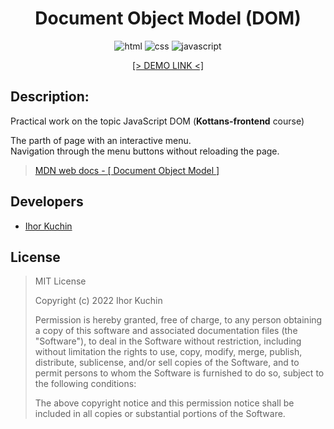 <h1 align="center">
  Document Object Model (DOM)
</h1>

<p align="center">
  <img src="https://img.shields.io/badge/-html-red" alt="html">
  <img src="https://img.shields.io/badge/-css-blue" alt="css">
  <img src="https://img.shields.io/badge/-javascript-yellow" alt="javascript">
</p>

<p align="center">
  <a href="https://ik-web.github.io/js-dom/">
    [> DEMO LINK <]
  </a> 
</p>

## Description:

Practical work on the topic JavaScript DOM (**Kottans-frontend** course)

The parth of page with an interactive menu. <br>
Navigation through the menu buttons without reloading the page.

> [MDN web docs - [ Document Object Model ]](https://developer.mozilla.org/en-US/docs/Web/API/Document_Object_Model)

## Developers

- [Ihor Kuchin](https://github.com/ik-web)

## License

>MIT License
>
>Copyright (c) 2022 Ihor Kuchin
>
>Permission is hereby granted, free of charge, to any person obtaining a copy
>of this software and associated documentation files (the "Software"), to deal
>in the Software without restriction, including without limitation the rights
>to use, copy, modify, merge, publish, distribute, sublicense, and/or sell
>copies of the Software, and to permit persons to whom the Software is
>furnished to do so, subject to the following conditions:
>
>The above copyright notice and this permission notice shall be included in all
>copies or substantial portions of the Software.
